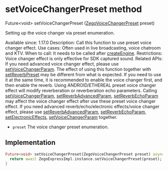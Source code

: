 


# setVoiceChangerPreset method








Future&lt;void> setVoiceChangerPreset
([ZegoVoiceChangerPreset](../../zego_uikit_prebuilt_live_audio_room/ZegoVoiceChangerPreset.md) preset)





<p>Setting up the voice changer via preset enumeration.</p>
<p>Available since: 1.17.0
Description: Call this function to use preset voice changer effect.
Use cases: Often used in live broadcasting, voice chatroom and KTV.
When to call: It needs to be called after <a class="deprecated" href="../../zego_uikit_prebuilt_live_audio_room/ZegoExpressEngine/createEngine.md">createEngine</a>.
Restrictions: Voice changer effect is only effective for SDK captured sound.
Related APIs:
If you need advanced voice changer effect, please use <a href="../../zego_uikit_prebuilt_live_audio_room/ZegoExpressEnginePreprocess/setVoiceChangerParam.md">setVoiceChangerParam</a>.
The effect of using this function together with <a href="../../zego_uikit_prebuilt_live_audio_room/ZegoExpressEnginePreprocess/setReverbPreset.md">setReverbPreset</a> may be different from what is expected. If you need to use it at the same time, it is recommended to enable the voice changer first, and then enable the reverb.
Using ANDROID/ETHEREAL preset voice changer effect will modify reverberation or reverberation echo parameters. Calling <a href="../../zego_uikit_prebuilt_live_audio_room/ZegoExpressEnginePreprocess/setVoiceChangerParam.md">setVoiceChangerParam</a>, <a href="../../zego_uikit_prebuilt_live_audio_room/ZegoExpressEnginePreprocess/setReverbAdvancedParam.md">setReverbAdvancedParam</a>, <a href="../../zego_uikit_prebuilt_live_audio_room/ZegoExpressEnginePreprocess/setReverbEchoParam.md">setReverbEchoParam</a> may affect the voice changer effect after use these preset voice changer effect.
If you need advanced reverb/echo/electronic effects/voice changer effect, please use <a href="../../zego_uikit_prebuilt_live_audio_room/ZegoExpressEnginePreprocess/setReverbAdvancedParam.md">setReverbAdvancedParam</a>, <a href="../../zego_uikit_prebuilt_live_audio_room/ZegoExpressEnginePreprocess/setReverbEchoParam.md">setReverbEchoParam</a>, <a href="../../zego_uikit_prebuilt_live_audio_room/ZegoExpressEnginePreprocess/setElectronicEffects.md">setElectronicEffects</a>, <a href="../../zego_uikit_prebuilt_live_audio_room/ZegoExpressEnginePreprocess/setVoiceChangerParam.md">setVoiceChangerParam</a> together.</p>
<ul>
<li><code>preset</code> The voice changer preset enumeration.</li>
</ul>



## Implementation

```dart
Future<void> setVoiceChangerPreset(ZegoVoiceChangerPreset preset) async {
  return await ZegoExpressImpl.instance.setVoiceChangerPreset(preset);
}
```







